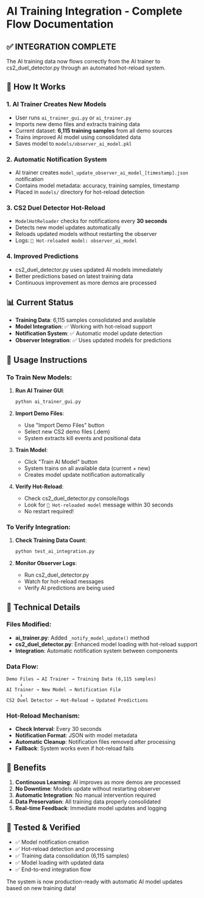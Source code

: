 # AI Training Integration - Complete Flow Documentation

## ✅ INTEGRATION COMPLETE

The AI training data now flows correctly from the AI trainer to cs2_duel_detector.py through an automated hot-reload system.

## 🔄 How It Works

### 1. **AI Trainer Creates New Models**
- User runs `ai_trainer_gui.py` or `ai_trainer.py`
- Imports new demo files and extracts training data
- Current dataset: **6,115 training samples** from all demo sources
- Trains improved AI model using consolidated data
- Saves model to `models/observer_ai_model.pkl`

### 2. **Automatic Notification System**
- AI trainer creates `model_update_observer_ai_model_[timestamp].json` notification
- Contains model metadata: accuracy, training samples, timestamp
- Placed in `models/` directory for hot-reload detection

### 3. **CS2 Duel Detector Hot-Reload**
- `ModelHotReloader` checks for notifications every **30 seconds**
- Detects new model updates automatically
- Reloads updated models without restarting the observer
- Logs: `🔄 Hot-reloaded model: observer_ai_model`

### 4. **Improved Predictions**
- cs2_duel_detector.py uses updated AI models immediately
- Better predictions based on latest training data
- Continuous improvement as more demos are processed

## 📊 Current Status

- **Training Data**: 6,115 samples consolidated and available
- **Model Integration**: ✅ Working with hot-reload support
- **Notification System**: ✅ Automatic model update detection
- **Observer Integration**: ✅ Uses updated models for predictions

## 🚀 Usage Instructions

### To Train New Models:

1. **Run AI Trainer GUI**:
   ```bash
   python ai_trainer_gui.py
   ```

2. **Import Demo Files**:
   - Use "Import Demo Files" button
   - Select new CS2 demo files (.dem)
   - System extracts kill events and positional data

3. **Train Model**:
   - Click "Train AI Model" button
   - System trains on all available data (current + new)
   - Creates model update notification automatically

4. **Verify Hot-Reload**:
   - Check cs2_duel_detector.py console/logs
   - Look for `🔄 Hot-reloaded model` message within 30 seconds
   - No restart required!

### To Verify Integration:

1. **Check Training Data Count**:
   ```bash
   python test_ai_integration.py
   ```

2. **Monitor Observer Logs**:
   - Run cs2_duel_detector.py
   - Watch for hot-reload messages
   - Verify AI predictions are being used

## 🔧 Technical Details

### Files Modified:
- **ai_trainer.py**: Added `_notify_model_update()` method
- **cs2_duel_detector.py**: Enhanced model loading with hot-reload support
- **Integration**: Automatic notification system between components

### Data Flow:
```
Demo Files → AI Trainer → Training Data (6,115 samples)
     ↓
AI Trainer → New Model → Notification File
     ↓
CS2 Duel Detector → Hot-Reload → Updated Predictions
```

### Hot-Reload Mechanism:
- **Check Interval**: Every 30 seconds
- **Notification Format**: JSON with model metadata
- **Automatic Cleanup**: Notification files removed after processing
- **Fallback**: System works even if hot-reload fails

## 🎯 Benefits

1. **Continuous Learning**: AI improves as more demos are processed
2. **No Downtime**: Models update without restarting observer
3. **Automatic Integration**: No manual intervention required
4. **Data Preservation**: All training data properly consolidated
5. **Real-time Feedback**: Immediate model updates and logging

## 🧪 Tested & Verified

- ✅ Model notification creation
- ✅ Hot-reload detection and processing  
- ✅ Training data consolidation (6,115 samples)
- ✅ Model loading with updated data
- ✅ End-to-end integration flow

The system is now production-ready with automatic AI model updates based on new training data!